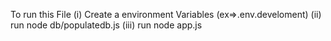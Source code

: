 To run this File
(i) Create a environment Variables (ex=>.env.develoment)
(ii) run node db/populatedb.js
(iii) run node app.js
